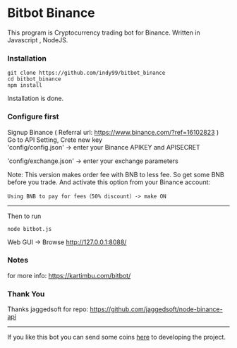 # Bitbot Binance
This program is Cryptocurrency trading bot for Binance. Written in Javascript , NodeJS.
### Installation
```
git clone https://github.com/indy99/bitbot_binance
cd bitbot_binance
npm install
```
Installation is done.
### Configure first
Signup Binance ( Referral url: https://www.binance.com/?ref=16102823 )<br>
Go to API Setting, Crete new key<br>
'config/config.json' -> enter your Binance APIKEY and APISECRET


'config/exchange.json' -> enter your exchange parameters

Note:
This version makes order fee with BNB to less fee. So get some BNB before you trade. And activate this option from your  Binance account:
```
Using BNB to pay for fees（50% discount）-> make ON
```
***
Then to run
```
node bitbot.js
```
Web GUI -> Browse http://127.0.0.1:8088/
### Notes
for more info: https://kartimbu.com/bitbot/

### Thank You
Thanks jaggedsoft for repo: https://github.com/jaggedsoft/node-binance-api

***
If you like this bot you can send some coins <a href="https://kartimbu.com/pay-acik.php" target="_blank">here</a> to developing the project.

